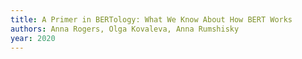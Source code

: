 ```yaml
---
title: A Primer in BERTology: What We Know About How BERT Works
authors: Anna Rogers, Olga Kovaleva, Anna Rumshisky
year: 2020
---
```


